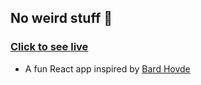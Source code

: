## No weird stuff 🤗

### [Click to see live](https://mgunsd.github.io/NoWeirdStuff/)

- A fun React app inspired by [Bard Hovde](https://codepen.io/bnhovde/pen/OJLYGKx)
